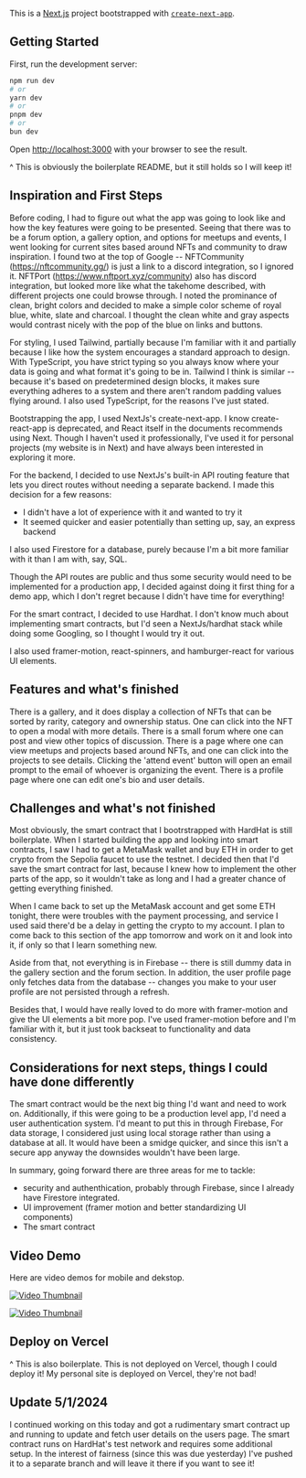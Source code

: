 This is a [Next.js](https://nextjs.org/) project bootstrapped with [`create-next-app`](https://github.com/vercel/next.js/tree/canary/packages/create-next-app).

## Getting Started

First, run the development server:

```bash
npm run dev
# or
yarn dev
# or
pnpm dev
# or
bun dev
```

Open [http://localhost:3000](http://localhost:3000) with your browser to see the result.

^ This is obviously the boilerplate README, but it still holds so I will keep it!

## Inspiration and First Steps

Before coding, I had to figure out what the app was going to look like and how the key features were going to be presented.
Seeing that there was to be a forum option, a gallery option, and options for meetups and events, I went looking for current sites based around NFTs and community to draw inspiration.
I found two at the top of Google -- 
NFTCommunity (https://nftcommunity.gg/) is just a link to a discord integration, so I ignored it.
NFTPort (https://www.nftport.xyz/community) also has discord integration, but looked more like what the takehome described, with different projects one could browse through. 
I noted the prominance of clean, bright colors and decided to make a simple color scheme of royal blue, white, slate and charcoal. I thought the clean white and gray aspects would contrast nicely with the pop of the blue on links and buttons.

For styling, I used Tailwind, partially because I'm familiar with it and partially because I like how the system encourages a standard approach to design. With TypeScript, you have strict typing so you always know where your data is going and what format it's going to be in. Tailwind I think is similar -- because it's based on predetermined design blocks, it makes sure everything adheres to a system and there aren't random padding values flying around.
I also used TypeScript, for the reasons I've just stated.

Bootstrapping the app, I used NextJs's create-next-app. I know create-react-app is deprecated, and React itself in the documents recommends using Next. Though I haven't used it professionally, I've used it for personal projects (my website is in Next) and have always been interested in exploring it more.

For the backend, I decided to use NextJs's built-in API routing feature that lets you direct routes without needing a separate backend. I made this decision for a few reasons:
- I didn't have a lot of experience with it and wanted to try it
- It seemed quicker and easier potentially than setting up, say, an express backend

I also used Firestore for a database, purely because I'm a bit more familiar with it than I am with, say, SQL.

Though the API routes are public and thus some security would need to be implemented for a production app, I decided against doing it first thing for a demo app, which I don't regret because I didn't have time for everything!

For the smart contract, I decided to use Hardhat. I don't know much about implementing smart contracts, but I'd seen a NextJs/hardhat stack while doing some Googling, so I thought I would try it out.

I also used framer-motion, react-spinners, and hamburger-react for various UI elements.

## Features and what's finished

There is a gallery, and it does display a collection of NFTs that can be sorted by rarity, category and ownership status. One can click into the NFT to open a modal with more details.
There is a small forum where one can post and view other topics of discussion.
There is a page where one can view meetups and projects based around NFTs, and one can click into the projects to see details. Clicking the 'attend event' button will open an email prompt to the email of whoever is organizing the event.
There is a profile page where one can edit one's bio and user details.

## Challenges and what's not finished

Most obviously, the smart contract that I bootrstrapped with HardHat is still boilerplate. When I started building the app and looking into smart contracts, I saw I had to get a MetaMask wallet and buy ETH in order to get crypto from the Sepolia faucet to use the testnet. I decided then that I'd save the smart contract for last, because I knew how to implement the other parts of the app, so it wouldn't take as long and I had a greater chance of getting everything finished.

When I came back to set up the MetaMask account and get some ETH tonight, there were troubles with the payment processing, and service I used said there'd be a delay in getting the crypto to my account. I plan to come back to this section of the app tomorrow and work on it and look into it, if only so that I learn something new.

Aside from that, not everything is in Firebase -- there is still dummy data in the gallery section and the forum section. In addition, the user profile page only fetches data from the database -- changes you make to your user profile are not persisted through a refresh.

Besides that, I would have really loved to do more with framer-motion and give the UI elements a bit more pop. I've used framer-motion before and I'm familiar with it, but it just took backseat to functionality and data consistency.

## Considerations for next steps, things I could have done differently 

The smart contract would be the next big thing I'd want and need to work on. 
Additionally, if this were going to be a production level app, I'd need a user authentication system. I'd meant to put this in through Firebase, 
For data storage, I considered just using local storage rather than using a database at all. It would have been a smidge quicker, and since this isn't a secure app anyway the downsides wouldn't have been large.

In summary, going forward there are three areas for me to tackle:
- security and authenthication, probably through Firebase, since I already have Firestore integrated.
- UI improvement (framer motion and better standardizing UI components)
- The smart contract

## Video Demo

Here are video demos for mobile and dekstop.

[![Video Thumbnail](https://img.youtube.com/vi/ZrTNJwWfyEw/0.jpg)](https://www.youtube.com/watch?v=ZrTNJwWfyEw)

[![Video Thumbnail](https://img.youtube.com/vi/TOYjiiQLE5g/0.jpg)](https://www.youtube.com/watch?v=TOYjiiQLE5g)

## Deploy on Vercel

^ This is also boilerplate. This is not deployed on Vercel, though I could deploy it! My personal site is deployed on Vercel, they're not bad!

## Update 5/1/2024

I continued working on this today and got a rudimentary smart contract up and running to update and fetch user details on the users page. The smart contract runs on HardHat's test network and requires some additional setup.
In the interest of fairness (since this was due yesterday) I've pushed it to a separate branch and will leave it there if you want to see it!
